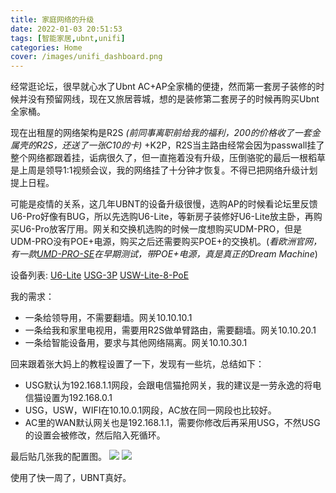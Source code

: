 ```yaml
---
title: 家庭网络的升级
date: 2022-01-03 20:51:53
tags: [智能家居,ubnt,unifi]
categories: Home
cover: /images/unifi_dashboard.png
---
```

经常逛论坛，很早就心水了Ubnt AC+AP全家桶的便捷，然而第一套房子装修的时候并没有预留网线，现在又旅居蓉城，想的是装修第二套房子的时候再购买Ubnt全家桶。
<!--more-->

现在出租屋的网络架构是R2S *(前同事离职前给我的福利，200的价格收了一套金属壳的R2S，还送了一张C10的卡)* +K2P，R2S当主路由经常会因为passwall挂了整个网络都跟着挂，诟病很久了，但一直拖着没有升级，压倒骆驼的最后一根稻草是上周是领导1:1视频会议，我的网络挂了十分钟才恢复。不得已把网络升级计划提上日程。

可能是疫情的关系，这几年UBNT的设备升级很慢，选购AP的时候看论坛里反馈U6-Pro好像有BUG，所以先选购U6-Lite，等新房子装修好U6-Lite放主卧，再购买U6-Pro放客厅用。网关和交换机选购的时候一度想购买UDM-PRO，但是UDM-PRO没有POE+电源，购买之后还需要购买POE+的交换机。(*看欧洲官网，有一款[UMD-PRO-SE](https://eu.store.ui.com/products/dream-machine-pro-se-ea?variant=40354517844150)在早期测试，带POE+电源，真是真正的Dream Machine*)

设备列表:
[U6-Lite](https://eu.store.ui.com/products/unifi-ap-6-lite)
[USG-3P](https://eu.store.ui.com/collections/unifi/products/unifi-security-gateway?_pos=1&_sid=e3df07597&_ss=r)
[USW-Lite-8-PoE](https://eu.store.ui.com/collections/unifi-network-routing-switching/products/unifi-switch-lite-8-poe)

我的需求：
- 一条给领导用，不需要翻墙。网关10.10.10.1
- 一条给我和家里电视用，需要用R2S做单臂路由，需要翻墙。网关10.10.20.1
- 一条给智能设备用，要求与其他网络隔离。网关10.10.30.1

回来跟着张大妈上的教程设置了一下，发现有一些坑，总结如下：
- USG默认为192.168.1.1网段，会跟电信猫抢网关，我的建议是一劳永逸的将电信猫设置为192.168.0.1
- USG，USW，WIFI在10.10.0.1网段，AC放在同一网段也比较好。
- AC里的WAN默认网关也是192.168.1.1，需要你修改后再采用USG，不然USG的设置会被修改，然后陷入死循环。

最后贴几张我的配置图。
![](/images/network_setting.png)
![](/images/wifi_setting.png)

使用了快一周了，UBNT真好。